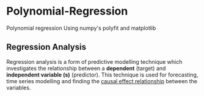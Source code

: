 # Polynomial-Regression
Polynomial regression Using numpy's polyfit and matplotlib


## Regression Analysis
Regression analysis is a form of predictive modelling technique which investigates the relationship between a **dependent** (target) and **independent variable (s)** (predictor). This technique is used for forecasting, time series modelling and finding the [causal effect relationship](https://www.analyticsvidhya.com/blog/2015/06/establish-causality-events/) between the variables.
